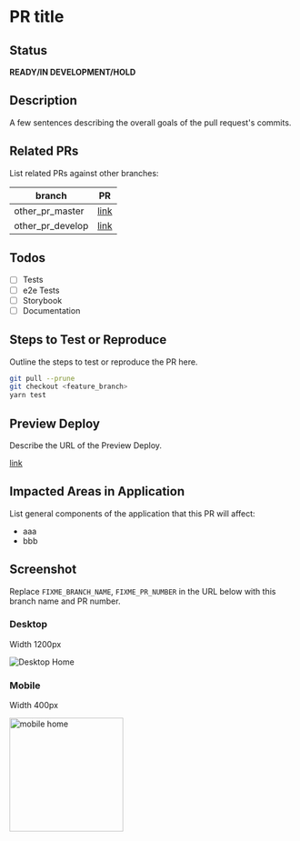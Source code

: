 # PR title

## Status

**READY/IN DEVELOPMENT/HOLD**

## Description

A few sentences describing the overall goals of the pull request's commits.

## Related PRs

List related PRs against other branches:

| branch           | PR       |
|------------------|----------|
| other_pr_master  | [link]() |
| other_pr_develop | [link]() |

## Todos

- [ ] Tests
- [ ] e2e Tests
- [ ] Storybook
- [ ] Documentation

## Steps to Test or Reproduce

Outline the steps to test or reproduce the PR here.

```sh
git pull --prune
git checkout <feature_branch>
yarn test
```

## Preview Deploy

Describe the URL of the Preview Deploy.

[link]()

## Impacted Areas in Application

List general components of the application that this PR will affect:

- aaa
- bbb

## Screenshot

Replace `FIXME_BRANCH_NAME`, `FIXME_PR_NUMBER` in the URL below with this branch name and PR number.

### Desktop

Width 1200px

![Desktop Home](https://raw.githubusercontent.com/tubone24/blog/screenshot/docs/screenshot/FIXME_BRANCH_NAME/screenshot-ubuntu-latest-FIXME_PR_NUMBER-FIXME_BRANCH_NAME-1200.png)

### Mobile

Width 400px

<img src="https://github.com/tubone24/blog/blob/screenshot/docs/screenshot/FIXME_BRANCH_NAME/screenshot-ubuntu-latest-FIXME_PR_NUMBER-FIXME_BRANCH_NAME-400.png" width="200px" alt="mobile home" />
